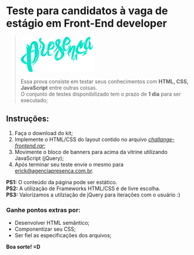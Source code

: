 # Teste para candidatos à vaga de estágio em Front-End developer
> [![Logo Presenca](/logo.png)](https://www.agenciapresenca.com.br)
>
> Essa prova consiste em testar seus conhecimentos com <b>HTML, CSS, JavaScript</b> entre outras coisas. <br>
> O conjunto de testes disponibilizado tem o prazo de <b>1 dia</b> para ser executado;

## Instruções:

1. Faça o download do kit;
2. Implemente o HTML/CSS do layout contido no arquivo <i>[challange-frontend.rar](http://agenciapresenca.com.br/download_files/challange-frontend.rar)</i>;
3. Movimente o bloco de banners para acima da vitrine utilizando JavaScript (jQuery);
5. Após terminar seu teste envie o mesmo para erick@agenciapresenca.com.br.

**PS1:** O conteúdo da página pode ser estático.<br>
**PS2:** A utilização de Frameworks HTML/CSS é de livre escolha.<br>
**PS3:** Valorizamos a utilziação de jQuery para iterações com o usuário :)

### Ganhe pontos extras por:

* Desenvolver HTML semântico;
* Componentizar seu CSS;
* Ser fiel as especificações dos arquivos;

**Boa sorte! =D**
